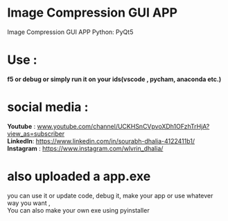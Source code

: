 # Image Compression GUI APP
 Image Compression GUI APP Python: PyQt5
# Use :
**f5 or debug or simply run it on your ids(vscode , pycham, anaconda etc.)**
# social media :
**Youtube** : www.youtube.com/channel/UCKHSnCVpvoXDh1OFzhTrHjA?view_as=subscriber
 <br />  **LinkedIn**: https://www.linkedin.com/in/sourabh-dhalia-4122411b1/
 <br /> **Instagram** : https://www.instagram.com/wlvrin_dhalia/

# also uploaded a app.exe 
you can use it or update code, debug it, make your app or use whatever way you want , <br /> 
You can also make your own exe using pyinstaller
